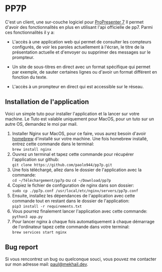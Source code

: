 # PP7P

C'est un client, une sur-couche logiciel pour [ProPresenter 7](https://renewedvision.com/propresenter)
Il permet d'avoir des fonctionnalités en plus en utilisant l'api officielle de
pp7. Parmi ces fonctionnalités il y a:

- L'accès à une application web qui permet de consulter les compteurs configurés,
    de voir les paroles actuellement à l'écran, le titre de la présentation actuelle
    et d'envoyer ou supprimer des messages sur le prompteur.

- Un site de sous-titres en direct avec un format spécifique qui permet par exemple,
    de sauter certaines lignes ou d'avoir un format différent en fonction du texte.

- L'accès à un prompteur en direct qui est accessible sur le réseau.

## Installation de l'application

Voici un simple tuto pour installer l'application et la lancer sur votre machine.
Le Tuto est valable uniquement pour MacOS, pour un tuto sur un autre OS,
demandez le moi par mail.

1. Installer Nginx
    sur MacOS, pour ce faire, vous aurez besoin d'avoir [homebrew](https://brew.sh/)
    d'installé sur votre machine. Une fois homebrew installé, entrez cette 
    commande dans le terminal:  
    `brew install nginx`
2. Ouvrez un terminal et tapez cette commande pour récupérer l'application sur
    github:  
    `git clone https://github.com/paolo944/pp7p.git`
3. Une fois téléchargé, allez dans le dossier de l'application avec la commande:  
    `cd ~/Téléchargement/pp7p` ou `cd ~/Download/pp7p`
4. Copiez le fichier de configuration de nginx dans son dossier:  
    `sudo cp ./pp7p.conf /usr/local/etc/nginx/servers/pp7p.conf`
5. Ensuite, installez les dépendances de l'application avec cette commande tout
    en restant dans le dossier de l'application:  
    `pip3 install -r requirements.txt`
6. Vous pourrez finalement lancer l'application avec cette commande:  
    `python3 app.py`
7. Pour lancer nginx à chaque fois automatiquement à chaque démarrage de l'ordinateur
    tapez cette commande dans votre terminal:  
    `brew services start nginx`

## Bug report

Si vous rencontrez un bug ou quelconque souci, vous pouvez me contacter sur
mon adresse mail: [paul@mekhail.dev](mailto:paul@mekhail.dev).
